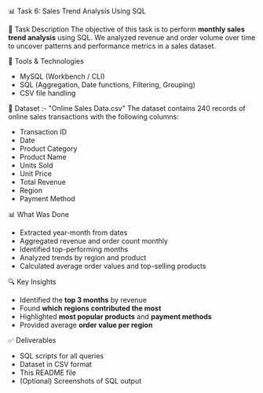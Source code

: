 📊 Task 6: Sales Trend Analysis Using SQL

📝 Task Description
The objective of this task is to perform **monthly sales trend analysis** using SQL.
We analyzed revenue and order volume over time to uncover patterns and performance metrics in a sales dataset.

🧰 Tools & Technologies
- MySQL (Workbench / CLI)
- SQL (Aggregation, Date functions, Filtering, Grouping)
- CSV file handling

📁 Dataset :- "Online Sales Data.csv"
The dataset contains 240 records of online sales transactions with the following columns:
- Transaction ID
- Date
- Product Category
- Product Name
- Units Sold
- Unit Price
- Total Revenue
- Region
- Payment Method

📊 What Was Done
- Extracted year-month from dates
- Aggregated revenue and order count monthly
- Identified top-performing months
- Analyzed trends by region and product
- Calculated average order values and top-selling products

🔍 Key Insights
- Identified the **top 3 months** by revenue
- Found **which regions contributed the most**
- Highlighted **most popular products** and **payment methods**
- Provided average **order value per region**

 ✅ Deliverables
- SQL scripts for all queries
- Dataset in CSV format
- This README file
- (Optional) Screenshots of SQL output



